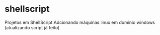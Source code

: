 # shellscript
Projetos em ShellScript
Adcionando máquinas linux em dominio windows (atualizando script já feito)

